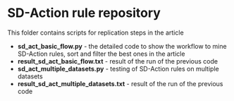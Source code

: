 # SD-Action rule repository

This folder contains scripts for replication steps in the article

- **sd_act_basic_flow.py** - the detailed code to show the workflow to mine SD-Action rules, sort and filter the best ones in the article
- **result_sd_act_basic_flow.txt** - result of the run of the previous code
- **sd_act_multiple_datasets.py** - testing of SD-Action rules on multiple datasets
- **result_sd_act_multiple_datasets.txt** - result of the run of the previous code
